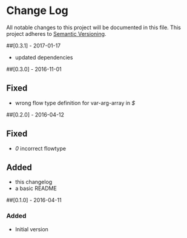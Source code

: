 # Change Log
All notable changes to this project will be documented in this file.
This project adheres to [Semantic Versioning](http://semver.org/).

##[0.3.1] - 2017-01-17
- updated dependencies

##[0.3.0] - 2016-11-01
## Fixed
- wrong flow type definition for var-arg-array in _$_

##[0.2.0] - 2016-04-12
## Fixed
- _0_ incorrect flowtype
## Added
- this changelog
- a basic README


##[0.1.0] - 2016-04-11
### Added
- Initial version
